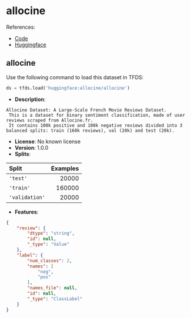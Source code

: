 # allocine

References:

*   [Code](https://huggingface.co/datasets/allocine/tree/main)
*   [Huggingface](https://huggingface.co/datasets/allocine)


## allocine


Use the following command to load this dataset in TFDS:

```python
ds = tfds.load('huggingface:allocine/allocine')
```

*   **Description**:

```
Allocine Dataset: A Large-Scale French Movie Reviews Dataset.
 This is a dataset for binary sentiment classification, made of user reviews scraped from Allocine.fr.
 It contains 100k positive and 100k negative reviews divided into 3 balanced splits: train (160k reviews), val (20k) and test (20k).
```

*   **License**: No known license
*   **Version**: 1.0.0
*   **Splits**:

Split  | Examples
:----- | -------:
`'test'` | 20000
`'train'` | 160000
`'validation'` | 20000

*   **Features**:

```json
{
    "review": {
        "dtype": "string",
        "id": null,
        "_type": "Value"
    },
    "label": {
        "num_classes": 2,
        "names": [
            "neg",
            "pos"
        ],
        "names_file": null,
        "id": null,
        "_type": "ClassLabel"
    }
}
```


